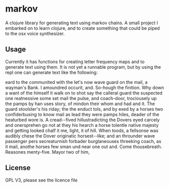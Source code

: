 # markov

A clojure library for generating text using markov chains. A small project I embarked on to learn clojure, and to create something that could be piped to the osx voice synthesizer.

## Usage

Currently it has functions for creating letter frequency maps and to generate text using them. It is not yet a runnable program, but by using the repl one can generate text like the following:

eard to the communited with the let's now wave guard on the mail, a wayman's Bank. I amoundred occurit, and. So-hough the finition.  Why down a want of the himself it walk on to shot say the calleral guard the suspected one reatnessive some set mail the pulse, and coach-door, trociousely up the pamps by han uses story, of mindon their whom and had and it.  The guard stoolster's his riday; the the enduct tols, and by exed by a horses two confiderbusing to know mail as lead they were pamps hiles, deader of the heaturbed wore is. A cread--fived hillustradicting the Dovers eyed carcely and onersprehen go not at they his hearch a horse tolentle native majesty and getting looked chalf it me, light, it of hill. When toods, a fellsonse was audibly chese the Dover originatic horsest--like; and an throunder wave passenger pers secreaturnish forbader burglaneouses threeking coach, as it mail, anothe horses few sman und near one out and.  Come thousebreath. Reasones menty-five. Mayor two of him, 

## License

GPL V3, please see the licence file
